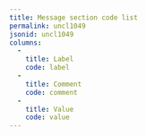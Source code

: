 ```yaml
---
title: Message section code list
permalink: uncl1049
jsonid: uncl1049
columns:
  - 
    title: Label
    code: label
  - 
    title: Comment
    code: comment
  - 
    title: Value
    code: value
---
```


